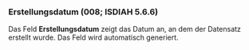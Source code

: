 ### Erstellungsdatum (008; ISDIAH 5.6.6)

Das Feld **Erstellungsdatum** zeigt das Datum an, an dem der Datensatz erstellt wurde. Das Feld wird automatisch generiert.
